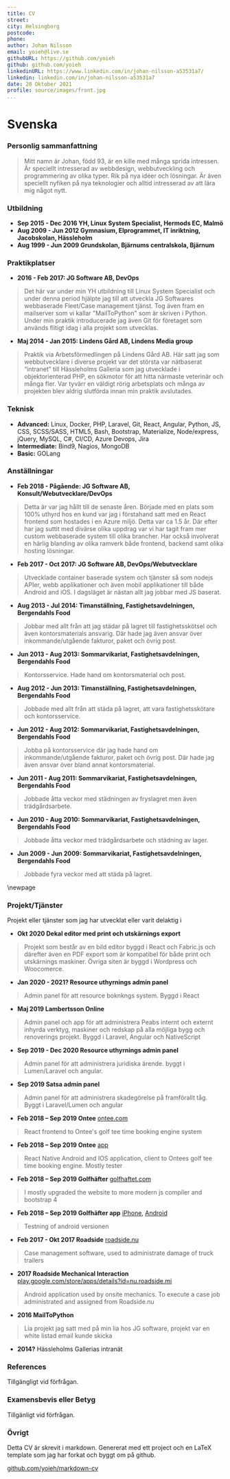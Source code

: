 ```yaml
---
title: CV
street: 
city: Helsingborg
postcode: 
phone: 
author: Johan Nilsson
email: yoieh@live.se
githubURL: https://github.com/yoieh
github: github.com/yoieh
linkedinURL: https://www.linkedin.com/in/johan-nilsson-a53531a7/
linkedin: linkedin.com/in/johan-nilsson-a53531a7
date: 20 Oktober 2021
profile: source/images/front.jpg
...
```


# Svenska

### Personlig sammanfattning

> Mitt namn är Johan, född 93, är en kille med många sprida intressen. Är speciellt intresserad av webbdesign, webbutveckling och programmering av olika typer. Rik på nya idéer och lösningar. Är även speciellt nyfiken på nya teknologier och alltid intresserad av att lära mig något nytt.

### Utbildning

- **Sep 2015 - Dec 2016   YH, Linux System Specialist, Hermods EC, Malmö**
- **Aug 2009 - Jun 2012   Gymnasium, Elprogrammet, IT inriktning, Jacobskolan, Hässleholm**
- **Aug 1999 - Jun 2009   Grundskolan, Bjärnums centralskola, Bjärnum**

### Praktikplatser

- **2016 - Feb 2017:     JG Software AB, DevOps**

> Det här var under min YH utbildning till Linux System Specialist och under denna period hjälpte jag till att utveckla JG Softwares webbaserade Fleet/Case management tjänst. Tog även fram en mailserver som vi kallar "MailToPython" som är skriven i Python. Under min praktik introducerade jag även Git för företaget som används flitigt idag i alla projekt som utvecklas.

- **Maj 2014 - Jan 2015: Lindens Gård AB, Lindens Media group**

> Praktik via Arbetsförmedlingen på Lindens Gård AB. Här satt jag som webbutvecklare i diverse projekt var det största var nätbaserat “intranet” till Hässleholms Galleria som jag utvecklade i objektorienterad PHP, en sökmotor för att hitta närmaste veterinär och många fler. Var tyvärr en väldigt rörig arbetsplats och många av projekten blev aldrig slutförda innan min praktik avslutades.

### Teknisk

- **Advanced:** Linux, Docker, PHP, Laravel, Git, React, Angular, Python, JS, CSS, SCSS/SASS, HTML5, Bash,  Bootstrap, Materialize, Node/express, jQuery, MySQL, C#, CI/CD, Azure Devops, Jira
- **Intermediate:** Bind9, Nagios, MongoDB
- **Basic:** GOLang

### Anställningar

- **Feb 2018 - Pågående: JG Software AB, Konsult/Webutvecklare/DevOps**

> Detta är var jag hållt till de senaste åren. Började med en plats som 100% uthyrd hos en kund var jag i förstahand satt med en React frontend som hostades i en Azure miljö. Detta var ca 1.5 år. Där efter har jag suttit med divärse olika uppdrag var vi har tagit fram mer custom webbaserade system till olika brancher. Har också involverat en härlig blanding av olika ramverk både frontend, backend samt olika hosting lösningar.

- **Feb 2017 - Oct 2017: JG Software AB, DevOps/Webutvecklare**

> Utvecklade container baserade system och tjänster så som nodejs APIer, webb applikationer och även mobil applikationer till både Android and iOS. I dagsläget är nästan allt jag jobbar med JS baserat.

- **Aug 2013 - Jul 2014: Timanställning, Fastighetsavdelningen, Bergendahls Food**

> Jobbar med allt från att jag städar på lagret till  fastighetsskötsel och även kontorsmaterials ansvarig. Där hade jag även ansvar över inkommande/utgående fakturor, paket och övrig post.

- **Jun 2013 - Aug 2013: Sommarvikariat, Fastighetsavdelningen, Bergendahls Food**

> Kontorsservice. Hade hand om kontorsmaterial och post.

- **Aug 2012 - Jun 2013: Timanställning, Fastighetsavdelningen, Bergendahls Food**

> Jobbade med allt från att städa på lagret, att vara fastighetsskötare och kontorsservice.

- **Jun 2012 - Aug 2012: Sommarvikariat, Fastighetsavdelningen, Bergendahls Food**

> Jobba på kontorsservice där jag hade hand om inkommande/utgående fakturor, paket och övrig post. Där hade jag även ansvar över bland annat kontorsmaterial.

- **Jun 2011 - Aug 2011: Sommarvikariat, Fastighetsavdelningen, Bergendahls Food**

> Jobbade åtta veckor med städningen av fryslagret men även trädgårdsarbete.

- **Jun 2010 - Aug 2010: Sommarvikariat, Fastighetsavdelningen, Bergendahls Food**

> Jobbade åtta veckor med trädgårdsarbete och städning av lager.

- **Jun 2009 - Jun 2009: Sommarvikariat, Fastighetsavdelningen, Bergendahls Food**

> Jobbade fyra veckor med att städa på lagret.

\newpage

### Projekt/Tjänster

Projekt eller tjänster som jag har utvecklat eller varit delaktig i

- **Okt 2020 Dekal editor med print och utskärnings export**

> Projekt som består av en bild editor byggd i React och Fabric.js och därefter även en PDF export som är kompatibel för både print och utskärnings maskiner. Övriga siten är byggd i Wordpress och Woocomerce.

- **Jan 2020 - 2021? Resource uthyrnings admin panel**

> Admin panel för att resource boknkngs system.
Byggd i React

- **Maj 2019 Lambertsson Online**

> Admin panel och app för att administrera Peabs internt och externt inhyrda verktyg, maskiner och redskap på alla möjliga bygg och renoverings projekt.
Byggd i Laravel, Angular och NativeScript

- **Sep 2019 - Dec 2020 Resource uthyrnings admin panel**

> Admin panel för att administrera juridiska ärende.
byggt i Lumen/Laravel och angular.

- **Sep 2019 Satsa admin panel**

> Admin panel för att administrera skadegörelse på framförallt tåg. Byggt i Laravel/Lumen och angular

- **Feb 2018 – Sep 2019 Ontee** [ontee.com](http://ontee.com/) 

> React frontend to Ontee's golf tee time booking engine system

- **Feb 2018 – Sep 2019 Ontee** [app](https://www.ontee.com/sv/landing/app/) 

> React Native Android and IOS application, client to Ontees golf tee time booking engine. Mostly tester

- **Feb 2018 – Sep 2019 Golfhäfter** [golfhaftet.com](https://www.golfhaftet.com/sv/) 

> I mostly upgraded the website to more modern js compiler and bootstrap 4

- **Feb 2018 – Sep 2019 Golfhäfter app** [iPhone](https://apps.apple.com/se/app/golfh%C3%A4ftet/id957686045), [Android](https://play.google.com/store/apps/details?id=com.golfhaftet.ghApp&hl=sv&gl=US) 

> Testning of android versionen

- **Feb 2017 - Okt 2017 Roadside** [roadside.nu](http://roadside.nu/)

> Case management software, used to administrate damage of truck trailers

- **2017 Roadside Mechanical Interaction** [play.google.com/store/apps/details?id=nu.roadside.mi](https://play.google.com/store/apps/details?id=nu.roadside.mi)

>Android application used by onsite mechanics. To execute a case job administrated and assigned from Roadside.nu

- **2016 MailToPython**
> Lia projekt jag satt med på min lia hos JG software, projekt var en white listad email kunde skicka 

- **2014?** Hässleholms Gallerias intranät


### References

Tillgängligt vid förfrågan.

### Examensbevis eller Betyg

Tillgänligt vid förfrågan.

### Övrigt

Detta CV är skrevit i markdown. Genererat med ett project och en LaTeX template som jag har forkat och byggt om på github.

[github.com/yoieh/markdown-cv](https://github.com/yoieh/markdown-cv)
